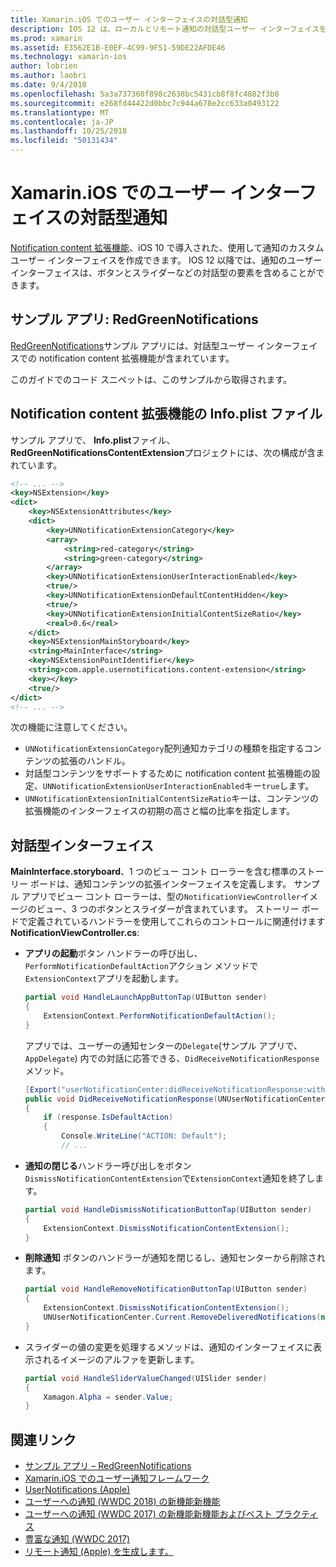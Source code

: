 ```yaml
---
title: Xamarin.iOS でのユーザー インターフェイスの対話型通知
description: IOS 12 は、ローカルとリモート通知の対話型ユーザー インターフェイスを作成できます。 このガイドでは、Xamarin.iOS でこれらの機能を使用する方法について説明します。
ms.prod: xamarin
ms.assetid: E3562E1B-E0EF-4C99-9F51-59DE22AFDE46
ms.technology: xamarin-ios
author: lobrien
ms.author: laobri
ms.date: 9/4/2018
ms.openlocfilehash: 5a3a737360f898c2638bc5431cb8f8fc4882f3b0
ms.sourcegitcommit: e268fd44422d0bbc7c944a678e2cc633a0493122
ms.translationtype: MT
ms.contentlocale: ja-JP
ms.lasthandoff: 10/25/2018
ms.locfileid: "50131434"
---
```

# <a name="interactive-notification-user-interfaces-in-xamarinios"></a>Xamarin.iOS でのユーザー インターフェイスの対話型通知

[Notification content 拡張機能](~/ios/platform/user-notifications/advanced-user-notifications.md)、iOS 10 で導入された、使用して通知のカスタム ユーザー インターフェイスを作成できます。 IOS 12 以降では、通知のユーザー インターフェイスは、ボタンとスライダーなどの対話型の要素を含めることができます。

## <a name="sample-app-redgreennotifications"></a>サンプル アプリ: RedGreenNotifications

[RedGreenNotifications](https://developer.xamarin.com/samples/monotouch/iOS12/RedGreenNotifications)サンプル アプリには、対話型ユーザー インターフェイスでの notification content 拡張機能が含まれています。

このガイドでのコード スニペットは、このサンプルから取得されます。

## <a name="notification-content-extension-infoplist-file"></a>Notification content 拡張機能の Info.plist ファイル

サンプル アプリで、 **Info.plist**ファイル、 **RedGreenNotificationsContentExtension**プロジェクトには、次の構成が含まれています。

```xml
<!-- ... -->
<key>NSExtension</key>
<dict>
    <key>NSExtensionAttributes</key>
    <dict>
        <key>UNNotificationExtensionCategory</key>
        <array>
            <string>red-category</string>
            <string>green-category</string>
        </array>
        <key>UNNotificationExtensionUserInteractionEnabled</key>
        <true/>
        <key>UNNotificationExtensionDefaultContentHidden</key>
        <true/>
        <key>UNNotificationExtensionInitialContentSizeRatio</key>
        <real>0.6</real>
    </dict>
    <key>NSExtensionMainStoryboard</key>
    <string>MainInterface</string>
    <key>NSExtensionPointIdentifier</key>
    <string>com.apple.usernotifications.content-extension</string>
    <key></key>
    <true/>
</dict>
<!-- ... -->
```

次の機能に注意してください。

- `UNNotificationExtensionCategory`配列通知カテゴリの種類を指定するコンテンツの拡張のハンドル。
- 対話型コンテンツをサポートするために notification content 拡張機能の設定、`UNNotificationExtensionUserInteractionEnabled`キー`true`します。
- `UNNotificationExtensionInitialContentSizeRatio`キーは、コンテンツの拡張機能のインターフェイスの初期の高さと幅の比率を指定します。

## <a name="interactive-interface"></a>対話型インターフェイス

**MainInterface.storyboard**、1 つのビュー コント ローラーを含む標準のストーリー ボードは、通知コンテンツの拡張インターフェイスを定義します。 サンプル アプリでビュー コント ローラーは、型の`NotificationViewController`イメージのビュー、3 つのボタンとスライダーが含まれています。 ストーリー ボードで定義されているハンドラーを使用してこれらのコントロールに関連付けます**NotificationViewController.cs**:

- **アプリの起動**ボタン ハンドラーの呼び出し、`PerformNotificationDefaultAction`アクション メソッドで`ExtensionContext`アプリを起動します。

    ```csharp
    partial void HandleLaunchAppButtonTap(UIButton sender)
    {
        ExtensionContext.PerformNotificationDefaultAction();
    }
    ```

    アプリでは、ユーザーの通知センターの`Delegate`(サンプル アプリで、 `AppDelegate`) 内での対話に応答できる、`DidReceiveNotificationResponse`メソッド。

    ```csharp
    [Export("userNotificationCenter:didReceiveNotificationResponse:withCompletionHandler:")]
    public void DidReceiveNotificationResponse(UNUserNotificationCenter center, UNNotificationResponse response, System.Action completionHandler)
    {
        if (response.IsDefaultAction)
        {
            Console.WriteLine("ACTION: Default");
            // ...
    ```

- **通知の閉じる**ハンドラー呼び出しをボタン`DismissNotificationContentExtension`で`ExtensionContext`通知を終了します。

    ```csharp
    partial void HandleDismissNotificationButtonTap(UIButton sender)
    {
        ExtensionContext.DismissNotificationContentExtension();
    }
    ```

- **削除通知** ボタンのハンドラーが通知を閉じるし、通知センターから削除されます。

    ```csharp
    partial void HandleRemoveNotificationButtonTap(UIButton sender)
    {
        ExtensionContext.DismissNotificationContentExtension();
        UNUserNotificationCenter.Current.RemoveDeliveredNotifications(new string[] { notification.Request.Identifier });
    }
    ```

- スライダーの値の変更を処理するメソッドは、通知のインターフェイスに表示されるイメージのアルファを更新します。

    ```csharp
    partial void HandleSliderValueChanged(UISlider sender)
    {
        Xamagon.Alpha = sender.Value;
    }
    ```

## <a name="related-links"></a>関連リンク

- [サンプル アプリ – RedGreenNotifications](https://developer.xamarin.com/samples/monotouch/iOS12/RedGreenNotifications)
- [Xamarin.iOS でのユーザー通知フレームワーク](~/ios/platform/user-notifications/index.md)
- [UserNotifications (Apple)](https://developer.apple.com/documentation/usernotifications?language=objc)
- [ユーザーへの通知 (WWDC 2018) の新機能新機能](https://developer.apple.com/videos/play/wwdc2018/710/)
- [ユーザーへの通知 (WWDC 2017) の新機能新機能およびベスト プラクティス](https://developer.apple.com/videos/play/wwdc2017/708/)
- [豊富な通知 (WWDC 2017)](https://developer.apple.com/videos/play/wwdc2017/817/)
- [リモート通知 (Apple) を生成します。](https://developer.apple.com/documentation/usernotifications/setting_up_a_remote_notification_server/generating_a_remote_notification)
